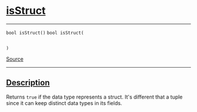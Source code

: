 
<h1 id="is-struct">
 <a href="#/api/dtype_t/isStruct" class="anchor">
   <span>isStruct</span>
  </a>
</h1>

<div class="signature">

<hr>

  <div class="definition-container">
    <div class="definition">
      <code class="desktop-only"><span class="token keyword">bool</span> isStruct()</code>
      <code class="mobile-only"><span class="token keyword">bool</span> isStruct(
    
)</code>
      <div class="flex-spacing"></div>
      <a href="https://github.com/libocca/occa/blob/06c83625/include/occa/dtype/dtype.hpp#L134" target="_blank">Source</a>
    </div>
    
  </div>

  <hr>
</div>


<h2 id="description">
 <a href="#/api/dtype_t/isStruct?id=description" class="anchor">
   <span>Description</span>
  </a>
</h2>

Returns `true` if the data type represents a struct.
It's different that a tuple since it can keep distinct data types in its fields.
